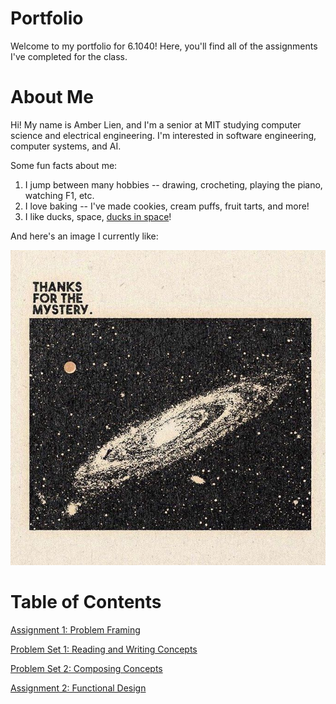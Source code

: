 # Portfolio

Welcome to my portfolio for 6.1040! Here, you'll find all of the assignments I've completed for the class.

# About Me

Hi! My name is Amber Lien, and I'm a senior at MIT studying computer science and electrical engineering.
I'm interested in software engineering, computer systems, and AI.

Some fun facts about me:

1. I jump between many hobbies -- drawing, crocheting, playing the piano, watching F1, etc.
2. I love baking -- I've made cookies, cream puffs, fruit tarts, and more!
3. I like ducks, space, [ducks in space](https://kurzgesagt.org/)!

And here's an image I currently like:

![Picture of the Milky Way with the Caption 'Thanks for the Mystery.'](assets/portfolio_img.png)

# Table of Contents

[Assignment 1: Problem Framing](assignments/assignment1.md)

[Problem Set 1: Reading and Writing Concepts](psets/pset1.md)

[Problem Set 2: Composing Concepts](psets/pset2.md)

[Assignment 2: Functional Design](assignments/assignment2/assignment2.md)
